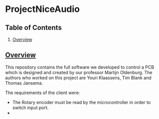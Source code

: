 # ProjectNiceAudio

## Table of Contents

1. [Overview](#section-features)


## [Overview](id:section-features)

This repository contains the full software we developed to control a PCB which is designed and created by our professor Martijn Oldenburg. The authors who worked on this project are Youri Klaassens, Tim Blank and Thomas Jansema. 


The requirements of the client were:
* The Rotary encoder must be read by the microcontroller in order to switch input port.
* 
